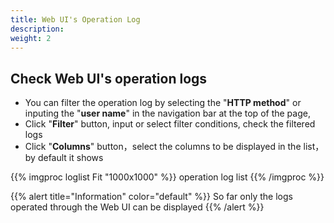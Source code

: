 ```yaml
---
title: Web UI's Operation Log
description: 
weight: 2
---
```


## Check Web UI's operation logs
  * You can filter the operation log by selecting the "**HTTP method**" or inputing the "**user name**" in the navigation bar at the top of the page, 
  * Click "**Filter**" button, input or select filter conditions, check the filtered logs
  * Click "**Columns**" button，select the columns to be displayed in the list，by default it shows 

{{% imgproc loglist Fit "1000x1000" %}}
operation log list
{{% /imgproc %}}

{{% alert title="Information" color="default" %}}
So far only the logs operated through the Web UI can be displayed
{{% /alert %}}

